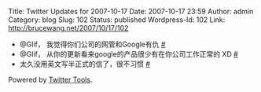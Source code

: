 Title: Twitter Updates for 2007-10-17
Date: 2007-10-17 23:59
Author: admin
Category: blog
Slug: 102
Status: published
Wordpress-Id: 102
Link: http://brucewang.net/2007/10/17/102

-   @Glif， 我觉得你们公司的网管和Google有仇
    [\#](http://twitter.com/number5/statuses/341825762)
-   @Glif， 从你的更新看来google的产品很少有在你公司工作正常的 XD
    [\#](http://twitter.com/number5/statuses/341840122)
-   太久没用英文写半正式的信了，很不习惯
    [\#](http://twitter.com/number5/statuses/342865212)

Powered by [Twitter Tools](http://alexking.org/projects/wordpress).
